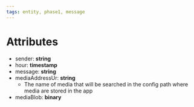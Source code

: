 ```yaml
---
tags: entity, phase1, message
---
```


# Attributes
- sender: **string**
- hour: **timestamp**
- message: **string**
- mediaAddressUr: **string**
	- The name of media that will be searched in the config path where media are stored in the app
- mediaBlob: **binary**